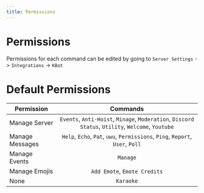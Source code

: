 ```yaml
---
title: Permissions
---
```


# Permissions

Permissions for each command can be edited by going to `Server Settings` -> `Integrations` -> `KBot`

# Default Permissions

| Permission      |                                             Commands                                              |
| --------------- | :-----------------------------------------------------------------------------------------------: |
| Manage Server   | `Events`, `Anti-Hoist`, `Minage`, `Moderation`, `Discord Status`, `Utility`, `Welcome`, `Youtube` |
| Manage Messages |           `Help`, `Echo`, `Pat`, `uwu`, `Permissions`, `Ping`, `Report`, `User`, `Poll`           |
| Manage Events   |                                             `Manage`                                              |
| Manage Emojis   |                                   `Add Emote`, `Emote Credits`                                    |
| None            |                                             `Karaoke`                                             |
